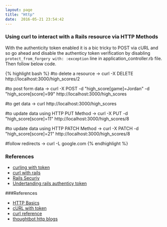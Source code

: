 ```yaml
---
layout: page
title: "Http"
date:  2016-05-21 23:54:42
---
```


### Using curl to interact with a Rails resource via HTTP Methods

With the authenticity token enabled it is a bic tricky to POST via cURL and so go ahead and disable the authenticy token verification by disabling `protect_from_forgery with: :exception` line in application_controller.rb file. Then follow below code.

{% highlight bash %}
#to delete a resource
→ curl -X DELETE http://localhost:3000/high_scores/2

#to post form data
→ curl -X POST -d "high_score[game]=Jordan" -d "high_score[score]=99" http://localhost:3000/high_scores

#to get data
→ curl http://localhost:3000/high_scores

#to update data using HTTP PUT Method
→ curl -X PUT -d "high_score[score]=11" http://localhost:3000/high_scores/8

#to update data using HTTP PATCH Method
→ curl -X PATCH -d "high_score[score]=21" http://localhost:3000/high_scores/8

#follow redirects
→ curl -L google.com
{% endhighlight %}

### References
* [curling with token](https://robots.thoughtbot.com/curling-with-rails-authenticity-token)
* [curl with rails](http://commandercoriander.net/blog/2014/01/11/curling-with-rails/)
* [Rails Securiy](http://guides.rubyonrails.org/security.html)
* [Undertanding rails authenticy token](http://stackoverflow.com/questions/941594/understanding-the-rails-authenticity-token)

###References
* [HTTP Basics](https://robots.thoughtbot.com/back-to-basics-http-requests)
* [cURL with token](https://robots.thoughtbot.com/curling-with-rails-authenticity-token)
* [curl reference](https://curl.haxx.se/docs/httpscripting.html)
* [thoughtbot http blogs](https://robots.thoughtbot.com/tags/http)
